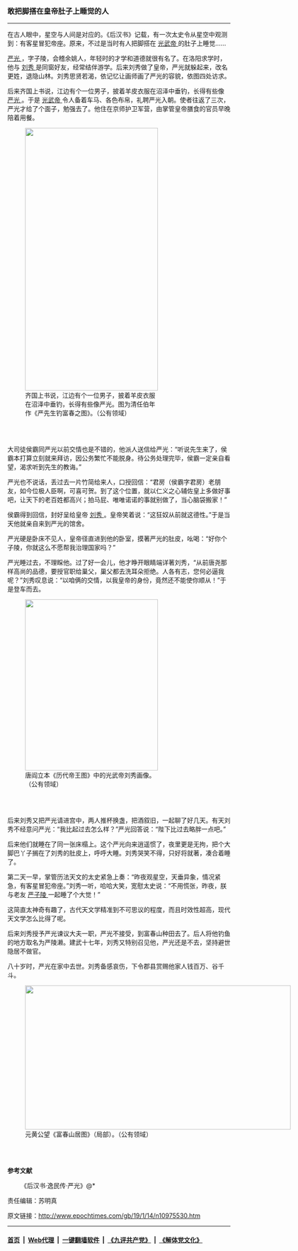 ### 敢把脚搭在皇帝肚子上睡觉的人
------------------------

<p>
 在古人眼中，星空与人间是对应的。《后汉书》记载，有一次太史令从星空中观测到：有客星冒犯帝座。原来，不过是当时有人把脚搭在
 <a href="http://www.epochtimes.com/gb/tag/%E5%85%89%E6%AD%A6%E5%B8%9D.html">
  光武帝
 </a>
 的肚子上睡觉……
</p>
<p>
 <a href="http://www.epochtimes.com/gb/tag/%E4%B8%A5%E5%85%89.html">
  严光
 </a>
 ，字子陵，会稽余姚人，年轻时的才学和道德就很有名了。在洛阳求学时，他与
 <a href="http://www.epochtimes.com/gb/tag/%E5%88%98%E7%A7%80.html">
  刘秀
 </a>
 是同窗好友，经常结伴游学。后来刘秀做了皇帝，严光就躲起来，改名更姓，退隐山林。刘秀思贤若渴，依记忆让画师画了严光的容貌，依图四处访求。
</p>
<p>
 后来齐国上书说，江边有个一位男子，披着羊皮衣服在沼泽中垂钓，长得有些像
 <a href="http://www.epochtimes.com/gb/tag/%E4%B8%A5%E5%85%89.html">
  严光
 </a>
 。于是
 <a href="http://www.epochtimes.com/gb/tag/%E5%85%89%E6%AD%A6%E5%B8%9D.html">
  光武帝
 </a>
 令人备着车马、各色布帛，礼聘严光入朝。使者往返了三次，严光才给了个面子，勉强去了。他住在京师护卫军营，由掌管皇帝膳食的官员早晚陪着用餐。
</p>
<figure class="wp-caption aligncenter" id="attachment_10975572" style="width: 300px">
 <a href="http://i.epochtimes.com/assets/uploads/2019/01/EA_1995_237-a-L.jpg">
  <img alt="" class="wp-image-10975572 size-small" height="594" src="http://i.epochtimes.com/assets/uploads/2019/01/EA_1995_237-a-L-300x594.jpg" width="300"/>
 </a>
 <br/><figcaption class="wp-caption-text">
  齐国上书说，江边有个一位男子，披着羊皮衣服在沼泽中垂钓，长得有些像严光。图为清任伯年作《严先生钓富春之图》。（公有领域）
 </figcaption><br/>
</figure><br/>
<p>
 大司徒侯霸同严光以前交情也是不错的，他派人送信给严光：“听说先生来了，侯霸本打算立刻就来拜访，因公务繁忙不能脱身。待公务处理完毕，侯霸一定亲自看望，渴求听到先生的教诲。”
</p>
<p>
 严光也不说话，丢过去一片竹简给来人，口授回信：“君房（侯霸字君房）老朋友，如今位极人臣啊，可喜可贺。到了这个位置，就以仁义之心辅佐皇上多做好事吧，让天下的老百姓都高兴；拍马屁、唯唯诺诺的事就别做了，当心脑袋搬家！”
</p>
<p>
 侯霸得到回信，封好呈给皇帝
 <a href="http://www.epochtimes.com/gb/tag/%E5%88%98%E7%A7%80.html">
  刘秀
 </a>
 。皇帝笑着说：“这狂奴从前就这德性。”于是当天他就亲自来到严光的馆舍。
</p>
<p>
 严光硬是卧床不见人，皇帝径直进到他的卧室，摸著严光的肚皮，吆喝：“好你个子陵，你就这么不愿帮我治理国家吗？”
</p>
<p>
 严光睡过去，不理睬他。过了好一会儿，他才睁开眼睛端详著刘秀，“从前唐尧那样高尚的品德，要授官职给巢父，巢父都去洗耳朵拒绝。人各有志，您何必逼我呢？”刘秀叹息说：“以咱俩的交情，以我皇帝的身份，竟然还不能使你顺从！”于是登车而去。
</p>
<figure class="wp-caption aligncenter" id="attachment_10975541" style="width: 300px">
 <a href="http://i.epochtimes.com/assets/uploads/2019/01/Han_Guangwu_Di.jpg">
  <img alt="" class="wp-image-10975541 size-small" height="387" src="http://i.epochtimes.com/assets/uploads/2019/01/Han_Guangwu_Di-300x387.jpg" width="300"/>
 </a>
 <br/><figcaption class="wp-caption-text">
  唐阎立本《历代帝王图》中的光武帝刘秀画像。（公有领域）
 </figcaption><br/>
</figure><br/>
<p>
 后来刘秀又把严光请进宫中，两人推杯换盏，把酒叙旧，一起聊了好几天。有天刘秀不经意问严光：“我比起过去怎么样？”严光回答说：“陛下比过去略胖一点吧。”
</p>
<p>
 后来他们就睡在了同一张床榻上。这个严光向来逍遥惯了，夜里更是无拘，把个大脚巴丫子搁在了刘秀的肚皮上，呼呼大睡。刘秀哭笑不得，只好将就著，凑合着睡了。
</p>
<p>
 第二天一早，掌管历法天文的太史紧急上奏：“昨夜观星空，天垂异象，情况紧急，有客星冒犯帝座。”刘秀一听，哈哈大笑，宽慰太史说：“不用慌张，昨夜，朕与老友
 <a href="http://www.epochtimes.com/gb/tag/%E4%B8%A5%E5%AD%90%E9%99%B5.html">
  严子陵
 </a>
 一起睡了个大觉！”
</p>
<p>
 这简直太神奇有趣了，古代天文学精准到不可思议的程度，而且时效性超高，现代天文学怎么比得了呢。
</p>
<p>
 后来刘秀授予严光谏议大夫一职，严光不接受，到富春山种田去了。后人将他钓鱼的地方取名为严陵濑。建武十七年，刘秀又特别召见他，严光还是不去，坚持避世隐居不做官。
</p>
<p>
 八十岁时，严光在家中去世。刘秀备感哀伤，下令郡县赏赐他家人钱百万、谷千斗。
</p>
<figure class="wp-caption aligncenter" id="attachment_10975561" style="width: 600px">
 <a href="http://i.epochtimes.com/assets/uploads/2019/01/17010199.jpg">
  <img alt="" class="wp-image-10975561 size-large" height="326" src="http://i.epochtimes.com/assets/uploads/2019/01/17010199-600x326.jpg" width="600"/>
 </a>
 <br/><figcaption class="wp-caption-text">
  元黄公望《富春山居图》（局部）。（公有领域）
 </figcaption><br/>
</figure><br/>
<p>
 <strong>
  参考文献
 </strong>
</p>
<p style="padding-left: 30px;">
 《后汉书·逸民传·严光》@*
</p>
<p>
 责任编辑：苏明真
</p>

原文链接：http://www.epochtimes.com/gb/19/1/14/n10975530.htm


------------------------
#### [首页](https://github.com/gfw-breaker/banned-news/blob/master/README.md) &nbsp;|&nbsp; [Web代理](https://github.com/labour-camp/helloworld) &nbsp;|&nbsp; [一键翻墙软件](https://github.com/gfw-breaker/nogfw/blob/master/README.md) &nbsp;|&nbsp; [《九评共产党》](https://github.com/gfw-breaker/9ping.md/blob/master/README.md#九评之一评共产党是什么) &nbsp;|&nbsp; [《解体党文化》](https://github.com/gfw-breaker/jtdwh.md/blob/master/README.md#绪论)

